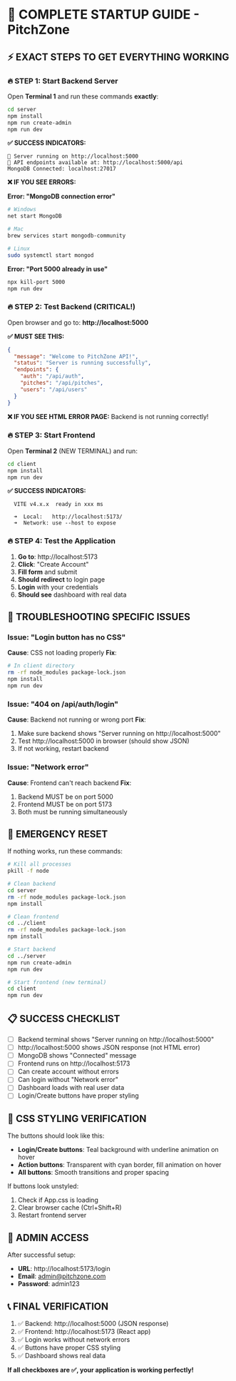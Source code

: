 # 🚀 COMPLETE STARTUP GUIDE - PitchZone

## ⚡ EXACT STEPS TO GET EVERYTHING WORKING

### 🔥 STEP 1: Start Backend Server

Open **Terminal 1** and run these commands **exactly**:

```bash
cd server
npm install
npm run create-admin
npm run dev
```

**✅ SUCCESS INDICATORS:**
```
🚀 Server running on http://localhost:5000
📱 API endpoints available at: http://localhost:5000/api
MongoDB Connected: localhost:27017
```

**❌ IF YOU SEE ERRORS:**

**Error: "MongoDB connection error"**
```bash
# Windows
net start MongoDB

# Mac
brew services start mongodb-community

# Linux
sudo systemctl start mongod
```

**Error: "Port 5000 already in use"**
```bash
npx kill-port 5000
npm run dev
```

### 🔥 STEP 2: Test Backend (CRITICAL!)

Open browser and go to: **http://localhost:5000**

**✅ MUST SEE THIS:**
```json
{
  "message": "Welcome to PitchZone API!",
  "status": "Server is running successfully",
  "endpoints": {
    "auth": "/api/auth",
    "pitches": "/api/pitches",
    "users": "/api/users"
  }
}
```

**❌ IF YOU SEE HTML ERROR PAGE:** Backend is not running correctly!

### 🔥 STEP 3: Start Frontend

Open **Terminal 2** (NEW TERMINAL) and run:

```bash
cd client
npm install
npm run dev
```

**✅ SUCCESS INDICATORS:**
```
  VITE v4.x.x  ready in xxx ms

  ➜  Local:   http://localhost:5173/
  ➜  Network: use --host to expose
```

### 🔥 STEP 4: Test the Application

1. **Go to**: http://localhost:5173
2. **Click**: "Create Account"
3. **Fill form** and submit
4. **Should redirect** to login page
5. **Login** with your credentials
6. **Should see** dashboard with real data

## 🎯 TROUBLESHOOTING SPECIFIC ISSUES

### Issue: "Login button has no CSS"

**Cause**: CSS not loading properly
**Fix**:
```bash
# In client directory
rm -rf node_modules package-lock.json
npm install
npm run dev
```

### Issue: "404 on /api/auth/login"

**Cause**: Backend not running or wrong port
**Fix**:
1. Make sure backend shows "Server running on http://localhost:5000"
2. Test http://localhost:5000 in browser (should show JSON)
3. If not working, restart backend

### Issue: "Network error"

**Cause**: Frontend can't reach backend
**Fix**:
1. Backend MUST be on port 5000
2. Frontend MUST be on port 5173
3. Both must be running simultaneously

## 🔧 EMERGENCY RESET

If nothing works, run these commands:

```bash
# Kill all processes
pkill -f node

# Clean backend
cd server
rm -rf node_modules package-lock.json
npm install

# Clean frontend
cd ../client
rm -rf node_modules package-lock.json
npm install

# Start backend
cd ../server
npm run create-admin
npm run dev

# Start frontend (new terminal)
cd client
npm run dev
```

## 📋 SUCCESS CHECKLIST

- [ ] Backend terminal shows "Server running on http://localhost:5000"
- [ ] http://localhost:5000 shows JSON response (not HTML error)
- [ ] MongoDB shows "Connected" message
- [ ] Frontend runs on http://localhost:5173
- [ ] Can create account without errors
- [ ] Can login without "Network error"
- [ ] Dashboard loads with real user data
- [ ] Login/Create buttons have proper styling

## 🎨 CSS STYLING VERIFICATION

The buttons should look like this:
- **Login/Create buttons**: Teal background with underline animation on hover
- **Action buttons**: Transparent with cyan border, fill animation on hover
- **All buttons**: Smooth transitions and proper spacing

If buttons look unstyled:
1. Check if App.css is loading
2. Clear browser cache (Ctrl+Shift+R)
3. Restart frontend server

## 🔑 ADMIN ACCESS

After successful setup:
- **URL**: http://localhost:5173/login
- **Email**: admin@pitchzone.com
- **Password**: admin123

## 📞 FINAL VERIFICATION

1. ✅ Backend: http://localhost:5000 (JSON response)
2. ✅ Frontend: http://localhost:5173 (React app)
3. ✅ Login works without network errors
4. ✅ Buttons have proper CSS styling
5. ✅ Dashboard shows real data

**If all checkboxes are ✅, your application is working perfectly!**